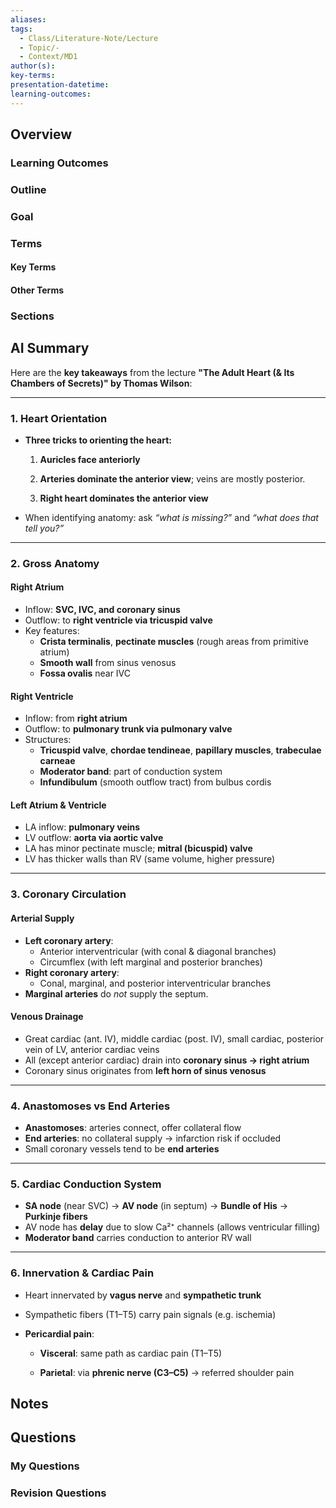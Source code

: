 ```yaml
---
aliases: 
tags:
  - Class/Literature-Note/Lecture
  - Topic/-
  - Context/MD1
author(s): 
key-terms: 
presentation-datetime: 
learning-outcomes:
---
```



## Overview
### Learning Outcomes

### Outline

### Goal

### Terms
#### Key Terms

#### Other Terms

### Sections




## AI Summary
Here are the **key takeaways** from the lecture **"The Adult Heart (& Its Chambers of Secrets)" by Thomas Wilson**:

---
### **1. Heart Orientation**

- **Three tricks to orienting the heart:**
    
    1. **Auricles face anteriorly**
        
    2. **Arteries dominate the anterior view**; veins are mostly posterior.
        
    3. **Right heart dominates the anterior view**
        
- When identifying anatomy: ask _“what is missing?”_ and _“what does that tell you?”_
    

---

### **2. Gross Anatomy**

#### **Right Atrium**

- Inflow: **SVC, IVC, and coronary sinus**
- Outflow: to **right ventricle via tricuspid valve**
- Key features:
    - **Crista terminalis**, **pectinate muscles** (rough areas from primitive atrium)
    - **Smooth wall** from sinus venosus
    - **Fossa ovalis** near IVC
#### **Right Ventricle**
- Inflow: from **right atrium**
- Outflow: to **pulmonary trunk via pulmonary valve**
- Structures:
    - **Tricuspid valve**, **chordae tendineae**, **papillary muscles**, **trabeculae carneae**
    - **Moderator band**: part of conduction system
    - **Infundibulum** (smooth outflow tract) from bulbus cordis
#### **Left Atrium & Ventricle**
- LA inflow: **pulmonary veins**
- LV outflow: **aorta via aortic valve**
- LA has minor pectinate muscle; **mitral (bicuspid) valve**
- LV has thicker walls than RV (same volume, higher pressure)

---

### **3. Coronary Circulation**
#### **Arterial Supply**
- **Left coronary artery**:
    - Anterior interventricular (with conal & diagonal branches)
    - Circumflex (with left marginal and posterior branches)
- **Right coronary artery**:
    - Conal, marginal, and posterior interventricular branches
- **Marginal arteries** do _not_ supply the septum.
#### **Venous Drainage**
- Great cardiac (ant. IV), middle cardiac (post. IV), small cardiac, posterior vein of LV, anterior cardiac veins
- All (except anterior cardiac) drain into **coronary sinus → right atrium**
- Coronary sinus originates from **left horn of sinus venosus**

---

### **4. Anastomoses vs End Arteries**
- **Anastomoses**: arteries connect, offer collateral flow
- **End arteries**: no collateral supply → infarction risk if occluded
- Small coronary vessels tend to be **end arteries**

---

### **5. Cardiac Conduction System**
- **SA node** (near SVC) → **AV node** (in septum) → **Bundle of His** → **Purkinje fibers**
- AV node has **delay** due to slow Ca²⁺ channels (allows ventricular filling)
- **Moderator band** carries conduction to anterior RV wall

---

### **6. Innervation & Cardiac Pain**

- Heart innervated by **vagus nerve** and **sympathetic trunk**
    
- Sympathetic fibers (T1–T5) carry pain signals (e.g. ischemia)
    
- **Pericardial pain**:
    
    - **Visceral**: same path as cardiac pain (T1–T5)
        
    - **Parietal**: via **phrenic nerve (C3–C5)** → referred shoulder pain
        

## Notes


## Questions

### My Questions
### Revision Questions




